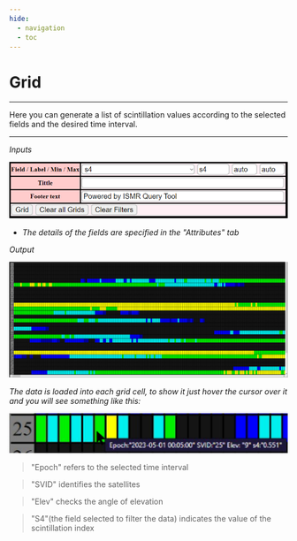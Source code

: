 ```yaml
---
hide:
  - navigation
  - toc
---
```


# Grid

* * *

Here you can generate a list of scintillation values according to the selected fields and the desired time interval.

* * *

*Inputs*

![Fields](images/grid/params.PNG)

 - *The details of the fields are specified in the "Attributes" tab*

*Output*

![Output](images/grid/output.PNG)

*The data is loaded into each grid cell, to show it just hover the cursor over it and you will see something like this:*

![Information](images/grid/info.PNG)

>"Epoch" refers to the selected time interval

>"SVID" identifies the satellites

>"Elev" checks the angle of elevation

>"S4"(the field selected to filter the data) indicates the value of the scintillation index 
